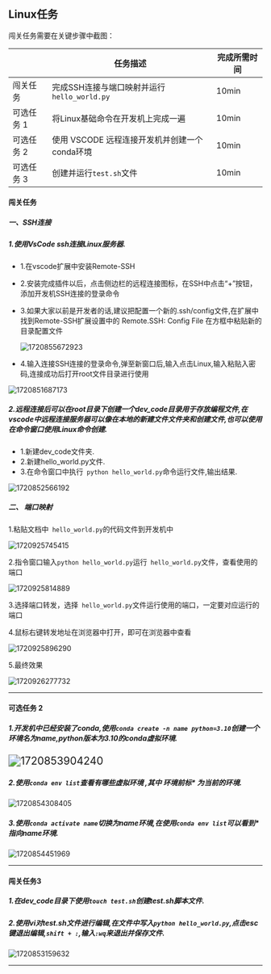## Linux任务

闯关任务需要在关键步骤中截图：

|            | 任务描述                                      | 完成所需时间 |
| ---------- | --------------------------------------------- | ------------ |
| 闯关任务   | 完成SSH连接与端口映射并运行`hello_world.py`   | 10min        |
| 可选任务 1 | 将Linux基础命令在开发机上完成一遍             | 10min        |
| 可选任务 2 | 使用 VSCODE 远程连接开发机并创建一个conda环境 | 10min        |
| 可选任务 3 | 创建并运行`test.sh`文件                       | 10min        |

#### 闯关任务

##### 一、SSH连接

##### 1.使用VsCode ssh连接Linux服务器.

- 1.在vscode扩展中安装Remote-SSH

- 2.安装完成插件以后，点击侧边栏的远程连接图标，在SSH中点击“+”按钮，添加开发机SSH连接的登录命令

- 3.如果大家以前是开发者的话,建议把配置一个新的.ssh/config文件,在扩展中找到Remote-SSH扩展设置中的 Remote.SSH: Config File 在方框中粘贴新的目录配置文件

  <img src="images/1720855672923.png" alt="1720855672923"  />

- 4.输入连接SSH连接的登录命令,弹至新窗口后,输入点击Linux,输入粘贴入密码,连接成功后打开root文件目录进行使用

![1720851687173](images/1720851687173.png)

##### 2.远程连接后可以在root目录下创建一个dev_code目录用于存放编程文件,在vscode中远程连接服务器可以像在本地的新建文件文件夹和创建文件,也可以使用在命令窗口使用Linux命令创建.

- 1.新建dev_code文件夹.
- 2.新建hello_world.py文件.
- 3.在命令窗口中执行``` python hello_world.py```命令运行文件,输出结果.

![1720852566192](images/1720852566192.png)

##### 二、 端口映射
1.粘贴文档中``` hello_world.py```的代码文件到开发机中

![1720925745415](images/1720925745415.png)

2.指令窗口输入```python hello_world.py```运行``` hello_world.py```文件，查看使用的端口

![1720925814889](images/1720925814889.png)

3.选择端口转发，选择``` hello_world.py```文件运行使用的端口，一定要对应运行的端口

4.鼠标右键转发地址在浏览器中打开，即可在浏览器中查看

![1720925896290](images/1720925896290.png)

5.最终效果

![1720926277732](images/1720926277732.png)	

---

#### 可选任务 2

#####  1.开发机中已经安装了conda,使用```conda create -n name python=3.10```创建一个环境名为name,python版本为3.10的conda虚拟环境.

<img src="images/1720853904240.png" alt="1720853904240" style="zoom:150%;" />

##### 2.使用```conda env list```查看有哪些虚拟环境 ,其中 环境前标* 为当前的环境.

![1720854308405](images/1720854308405.png)

##### 3.使用```conda activate name```切换为name环境,在使用```conda env list```可以看到* 指向name环境.

![1720854451969](images/1720854451969.png)

---

#### 闯关任务3

##### 1.在dev_code目录下使用```touch test.sh```创建test.sh脚本文件.

##### 2.使用vi对test.sh文件进行编辑,在文件中写入```python hello_world.py```,点击esc键退出编辑,```shift + :```,输入```:wq```来退出并保存文件.

![1720853159632](images/1720853159632.png)

---



